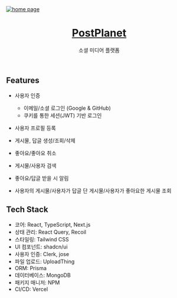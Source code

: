 <a href="https://postplanet.vercel.app">
  <img alt="home page" src="https://github.com/user-attachments/assets/af0e0f64-a2c1-478a-bc57-4ebc97b4c671" />
  <h1 align="center">PostPlanet</h1>
</a>

<p align="center">
  소셜 미디어 플랫폼
</p>
<br/>

## Features

- 사용자 인증

  - 이메일/소셜 로그인 (Google & GitHub)
  - 쿠키를 통한 세션(JWT) 기반 로그인

- 사용자 프로필 등록

- 게시물, 답글 생성/조회/삭제

- 좋아요/좋아요 취소

- 게시물/사용자 검색

- 좋아요/답글 받을 시 알림

- 사용자의 게시물/사용자가 답글 단 게시물/사용자가 좋아요한 게시물 조회

## Tech Stack

- 코어: React, TypeScript, Next.js
- 상태 관리: React Query, Recoil
- 스타일링: Tailwind CSS
- UI 컴포넌트: shadcn/ui
- 사용자 인증: Clerk, jose
- 파일 업로드: UploadThing
- ORM: Prisma
- 데이터베이스: MongoDB
- 패키지 매니저: NPM
- CI/CD: Vercel
